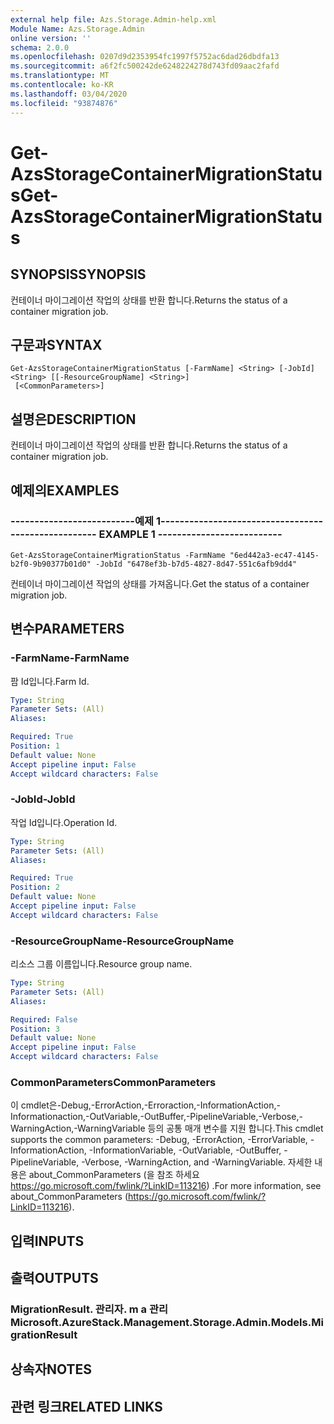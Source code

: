 ```yaml
---
external help file: Azs.Storage.Admin-help.xml
Module Name: Azs.Storage.Admin
online version: ''
schema: 2.0.0
ms.openlocfilehash: 0207d9d2353954fc1997f5752ac6dad26dbdfa13
ms.sourcegitcommit: a6f2fc500242de6248224278d743fd09aac2fafd
ms.translationtype: MT
ms.contentlocale: ko-KR
ms.lasthandoff: 03/04/2020
ms.locfileid: "93874876"
---
```

# <span data-ttu-id="cc971-101">Get-AzsStorageContainerMigrationStatus</span><span class="sxs-lookup"><span data-stu-id="cc971-101">Get-AzsStorageContainerMigrationStatus</span></span>

## <span data-ttu-id="cc971-102">SYNOPSIS</span><span class="sxs-lookup"><span data-stu-id="cc971-102">SYNOPSIS</span></span>
<span data-ttu-id="cc971-103">컨테이너 마이그레이션 작업의 상태를 반환 합니다.</span><span class="sxs-lookup"><span data-stu-id="cc971-103">Returns the status of a container migration job.</span></span>

## <span data-ttu-id="cc971-104">구문과</span><span class="sxs-lookup"><span data-stu-id="cc971-104">SYNTAX</span></span>

```
Get-AzsStorageContainerMigrationStatus [-FarmName] <String> [-JobId] <String> [[-ResourceGroupName] <String>]
 [<CommonParameters>]
```

## <span data-ttu-id="cc971-105">설명은</span><span class="sxs-lookup"><span data-stu-id="cc971-105">DESCRIPTION</span></span>
<span data-ttu-id="cc971-106">컨테이너 마이그레이션 작업의 상태를 반환 합니다.</span><span class="sxs-lookup"><span data-stu-id="cc971-106">Returns the status of a container migration job.</span></span>

## <span data-ttu-id="cc971-107">예제의</span><span class="sxs-lookup"><span data-stu-id="cc971-107">EXAMPLES</span></span>

### <span data-ttu-id="cc971-108">--------------------------예제 1--------------------------</span><span class="sxs-lookup"><span data-stu-id="cc971-108">-------------------------- EXAMPLE 1 --------------------------</span></span>
```
Get-AzsStorageContainerMigrationStatus -FarmName "6ed442a3-ec47-4145-b2f0-9b90377b01d0" -JobId "6478ef3b-b7d5-4827-8d47-551c6afb9dd4"
```

<span data-ttu-id="cc971-109">컨테이너 마이그레이션 작업의 상태를 가져옵니다.</span><span class="sxs-lookup"><span data-stu-id="cc971-109">Get the status of a container migration job.</span></span>

## <span data-ttu-id="cc971-110">변수</span><span class="sxs-lookup"><span data-stu-id="cc971-110">PARAMETERS</span></span>

### <span data-ttu-id="cc971-111">-FarmName</span><span class="sxs-lookup"><span data-stu-id="cc971-111">-FarmName</span></span>
<span data-ttu-id="cc971-112">팜 Id입니다.</span><span class="sxs-lookup"><span data-stu-id="cc971-112">Farm Id.</span></span>

```yaml
Type: String
Parameter Sets: (All)
Aliases: 

Required: True
Position: 1
Default value: None
Accept pipeline input: False
Accept wildcard characters: False
```

### <span data-ttu-id="cc971-113">-JobId</span><span class="sxs-lookup"><span data-stu-id="cc971-113">-JobId</span></span>
<span data-ttu-id="cc971-114">작업 Id입니다.</span><span class="sxs-lookup"><span data-stu-id="cc971-114">Operation Id.</span></span>

```yaml
Type: String
Parameter Sets: (All)
Aliases: 

Required: True
Position: 2
Default value: None
Accept pipeline input: False
Accept wildcard characters: False
```

### <span data-ttu-id="cc971-115">-ResourceGroupName</span><span class="sxs-lookup"><span data-stu-id="cc971-115">-ResourceGroupName</span></span>
<span data-ttu-id="cc971-116">리소스 그룹 이름입니다.</span><span class="sxs-lookup"><span data-stu-id="cc971-116">Resource group name.</span></span>

```yaml
Type: String
Parameter Sets: (All)
Aliases: 

Required: False
Position: 3
Default value: None
Accept pipeline input: False
Accept wildcard characters: False
```

### <span data-ttu-id="cc971-117">CommonParameters</span><span class="sxs-lookup"><span data-stu-id="cc971-117">CommonParameters</span></span>
<span data-ttu-id="cc971-118">이 cmdlet은-Debug,-ErrorAction,-Erroraction,-InformationAction,-Informationaction,-OutVariable,-OutBuffer,-PipelineVariable,-Verbose,-WarningAction,-WarningVariable 등의 공통 매개 변수를 지원 합니다.</span><span class="sxs-lookup"><span data-stu-id="cc971-118">This cmdlet supports the common parameters: -Debug, -ErrorAction, -ErrorVariable, -InformationAction, -InformationVariable, -OutVariable, -OutBuffer, -PipelineVariable, -Verbose, -WarningAction, and -WarningVariable.</span></span> <span data-ttu-id="cc971-119">자세한 내용은 about_CommonParameters (을 참조 하세요 https://go.microsoft.com/fwlink/?LinkID=113216) .</span><span class="sxs-lookup"><span data-stu-id="cc971-119">For more information, see about_CommonParameters (https://go.microsoft.com/fwlink/?LinkID=113216).</span></span>

## <span data-ttu-id="cc971-120">입력</span><span class="sxs-lookup"><span data-stu-id="cc971-120">INPUTS</span></span>

## <span data-ttu-id="cc971-121">출력</span><span class="sxs-lookup"><span data-stu-id="cc971-121">OUTPUTS</span></span>

### <span data-ttu-id="cc971-122">MigrationResult. 관리자. m a 관리</span><span class="sxs-lookup"><span data-stu-id="cc971-122">Microsoft.AzureStack.Management.Storage.Admin.Models.MigrationResult</span></span>

## <span data-ttu-id="cc971-123">상속자</span><span class="sxs-lookup"><span data-stu-id="cc971-123">NOTES</span></span>

## <span data-ttu-id="cc971-124">관련 링크</span><span class="sxs-lookup"><span data-stu-id="cc971-124">RELATED LINKS</span></span>

